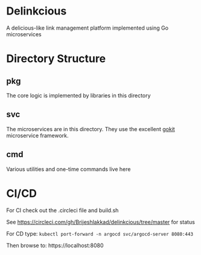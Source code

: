 # Delinkcious

A delicious-like link management platform implemented using Go microservices


# Directory Structure

## pkg
The core logic is implemented by libraries in this directory

## svc

The microservices are in this directory. They use the excellent [gokit](https://gokit.io) microservice framework.


## cmd

Various utilities and one-time commands live here


# CI/CD

For CI check out the .circleci file and build.sh

See https://circleci.com/gh/Brijeshlakkad/delinkcious/tree/master for status

For CD type: `kubectl port-forward -n argocd svc/argocd-server 8080:443`

Then browse to: https://localhost:8080
